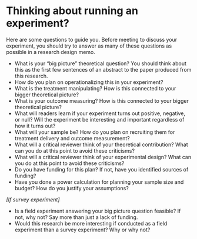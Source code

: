 # Thinking about running an experiment?

Here are some questions to guide you. Before meeting to discuss your experiment, you should try to answer as many of these questions as possible in a research design memo.

- What is your “big picture” theoretical question? You should think about this as the first few sentences of an abstract to the paper produced from this research.
- How do you plan on operationalizing this in your experiment? 
- What is the treatment manipulating? How is this connected to your bigger theoretical picture?
- What is your outcome measuring? How is this connected to your bigger theoretical picture?
- What will readers learn if your experiment turns out positive, negative, or null? Will the experiment be interesting and important regardless of how it turns out?
- What will your sample be? How do you plan on recruiting them for treatment delivery and outcome measurement?
- What will a critical reviewer think of your theoretical contribution? What can you do at this point to avoid these criticisms?
- What will a critical reviewer think of your experimental design? What can you do at this point to avoid these criticisms?
- Do you have funding for this plan? If not, have you identified sources of funding?
- Have you done a power calculation for planning your sample size and budget? How do you justify your assumptions?

*[If survey experiment]*

- Is a field experiment answering your big picture question feasible? If not, why not? Say more than just a lack of funding.
- Would this research be more interesting if conducted as a field experiment than a survey experiment? Why or why not?
